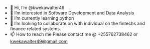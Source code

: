 - 👋 Hi, I’m @kwekawalter49
- 👀 I’m interested in Software Development and Data Analysis
- 🌱 I’m currently learning python
- 💞️ I’m looking to collaborate on with individual on the fintechs and finance related systems.
- 📫 How to reach me Please contact me @ +255762738462 or kwekawalter49@gmail.com

<!---
kwekawalter49/kwekawalter49 is a ✨ special ✨ repository because its `README.md` (this file) appears on your GitHub profile.
You can click the Preview link to take a look at your changes.
--->
